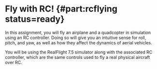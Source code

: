 # Fly with RC! {#part:rcflying status=ready}

In this assignment, you will fly an airplane and a quadcopter in simulation
using an RC controller. Doing so will give you an intuitive sense for roll, pitch,
and yaw, as well as how they affect the dynamics of aerial vehicles.

You will be using the RealFlight 7.5 simulator along with the associated RC
controller, which are the same controls used to fly a real physical
aircraft over RC. 
